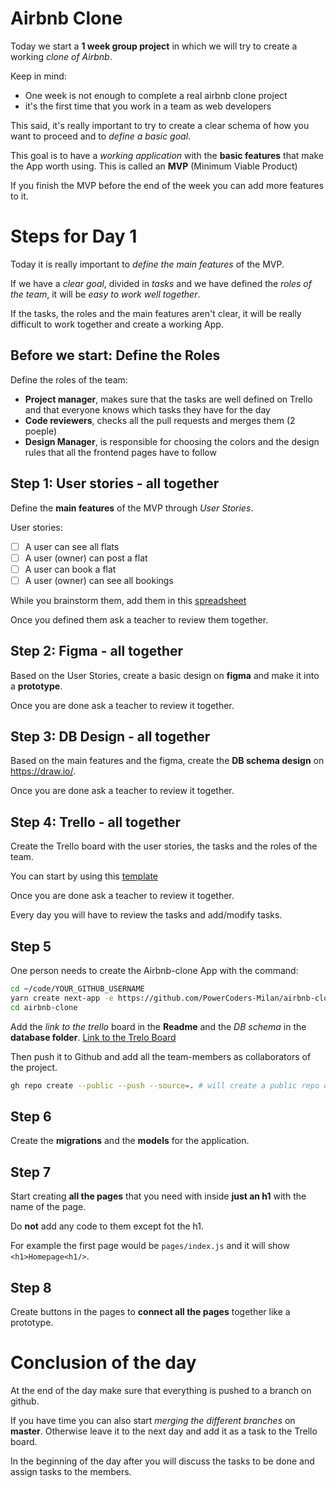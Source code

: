 # Airbnb Clone

Today we start a **1 week group project** in which we will try to create a working *clone of Airbnb*.

Keep in mind:
- One week is not enough to complete a real airbnb clone project
- it's the first time that you work in a team as web developers

This said, it's really important to try to create a clear schema of how you want to proceed and to *define a basic goal*.

This goal is to have a *working application* with the **basic features** that make the App worth using. This is called an **MVP** (Minimum Viable Product)

If you finish the MVP before the end of the week you can add more features to it.

# Steps for Day 1

Today it is really important to *define the main features* of the MVP.

If we have a *clear goal*, divided in *tasks* and we have defined the *roles of the team*, it will be *easy to work well together*.

If the tasks, the roles and the main features aren't clear, it will be really difficult to work together and create a working App.

## Before we start: Define the Roles

Define the roles of the team:

- **Project manager**, makes sure that the tasks are well defined on Trello and that everyone knows which tasks they have for the day
- **Code reviewers**, checks all the pull requests and merges them (2 poeple)
- **Design Manager**, is responsible for choosing the colors and the design rules that all the frontend pages have to follow

## Step 1: User stories - all together

Define the **main features** of the MVP through *User Stories*.

User stories:
- [ ] A user can see all flats
- [ ] A user (owner) can post a flat
- [ ] A user can book a flat
- [ ] A user (owner) can see all bookings

While you brainstorm them, add them in this [spreadsheet](https://docs.google.com/spreadsheets/d/1ZNoi2V8uFD_LU0BCaTMZ6tTHmiF45AOOfwYZfkYLSoQ/edit?usp=sharing)

Once you defined them ask a teacher to review them together.

## Step 2: Figma - all together

Based on the User Stories, create a basic design on **figma** and make it into a **prototype**.

Once you are done ask a teacher to review it together.

## Step 3: DB Design - all together

Based on the main features and the figma, create the **DB schema design** on https://draw.io/.

Once you are done ask a teacher to review it together.

## Step 4: Trello - all together

Create the Trello board with the user stories, the tasks and the roles of the team.

You can start by using this [template](https://trello.com/b/5kjBfYGZ)

Once you are done ask a teacher to review it together.

Every day you will have to review the tasks and add/modify tasks.

## Step 5

One person needs to create the Airbnb-clone App with the command:

```bash
cd ~/code/YOUR_GITHUB_USERNAME
yarn create next-app -e https://github.com/PowerCoders-Milan/airbnb-clone airbnb-clone
cd airbnb-clone
```

Add the *link to the trello* board in the **Readme** and the *DB schema* in the **database folder**.
[Link to the Trelo Board](https://trello.com/b/EgxDIE5O/airbnb)


Then push it to Github and add all the team-members as collaborators of the project.

```bash
gh repo create --public --push --source=. # will create a public repo on GitHub
```


## Step 6

Create the **migrations** and the **models** for the application.

## Step 7

Start creating **all the pages** that you need with inside **just an h1** with the name of the page.

Do **not** add any code to them except fot the h1.

For example the first page would be `pages/index.js` and it will show `<h1>Homepage<h1/>`.

## Step 8

Create buttons in the pages to **connect all the pages** together like a prototype.

# Conclusion of the day

At the end of the day make sure that everything is pushed to a branch on github.

If you have time you can also start *merging the different branches* on **master**. Otherwise leave it to the next day and add it as a task to the Trello board.

In the beginning of the day after you will discuss the tasks to be done and assign tasks to the members.
